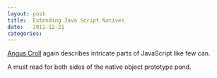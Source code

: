 ```yaml
---
layout: post
title:  Extending Java Script Natives
date:   2011-12-21
categories:
---
```


[Angus Croll](http://twitter.com/#!/angusTweets) again describes intricate parts of JavaScript like few can.

A must read for both sides of the native object prototype pond.
